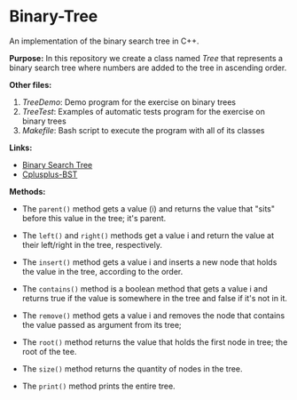 # Binary-Tree
An implementation of the binary search tree in C++.

**Purpose:** In this repository we create a class named *Tree* that represents a binary search tree where numbers are added to the tree in ascending order. 

**Other files:**   
1. *TreeDemo*: Demo program for the exercise on binary trees  
2. *TreeTest*: Examples of automatic tests program for the exercise on binary trees   
3. *Makefile*: Bash script to execute the program with all of its classes

**Links:**

* [Binary Search Tree](https://www.geeksforgeeks.org/binary-search-tree-data-structure/)
* [Cplusplus-BST](http://www.cplusplus.com/forum/beginner/1276/)

**Methods:**

* The `parent()` method gets a value (i) and returns the value that "sits" before this value in the tree; it's parent.

* The `left()` and `right()` methods get a value i and return the value at their left/right in the tree, respectively.  

* The `insert()` method gets a value i and inserts a new node that holds the value in the tree, according to the order.

* The `contains()` method is a boolean method that gets a value i and returns true if the value is somewhere in the tree and false if it's not in it.

* The `remove()` method gets a value i and removes the node that contains the value passed as argument from its tree;

* The `root()` method returns the value that holds the first node in tree; the root of the tee.

* The `size()` method returns the quantity of nodes in the tree.

* The `print()` method prints the entire tree.

